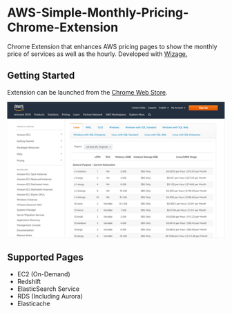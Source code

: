 # AWS-Simple-Monthly-Pricing-Chrome-Extension
Chrome Extension that enhances AWS pricing pages to show the monthly price of services as well as the hourly. Developed with [Wizage.](https://github.com/wizage)

## Getting Started
Extension can be launched from the [Chrome Web Store](https://chrome.google.com/webstore/detail/aws-simple-monthly-pricin/ejlooodgiipglijdmnfllncmhofjkddd).

![Screenshot](/images/screenshot.png)

## Supported Pages
* EC2 (On-Demand)
* Redshift
* ElasticSearch Service
* RDS (Including Aurora)
* Elasticache